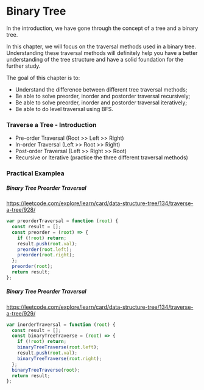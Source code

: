 # Binary Tree

In the introduction, we have gone through the concept of a tree and a binary tree.

In this chapter, we will focus on the traversal methods used in a binary tree. Understanding these traversal methods will definitely help you have a better understanding of the tree structure and have a solid foundation for the further study.

The goal of this chapter is to:

- Understand the difference between different tree traversal methods;
- Be able to solve preorder, inorder and postorder traversal recursively;
- Be able to solve preorder, inorder and postorder traversal iteratively;
- Be able to do level traversal using BFS.

### Traverse a Tree - Introduction

- Pre-order Traversal (Root >> Left >> Right)
- In-order Traversal (Left >> Root >> Right)
- Post-order Traversal (Left >> Right >> Root)
- Recursive or Iterative (practice the three different traversal methods)

### Practical Examplea

##### Binary Tree Preorder Traversal

https://leetcode.com/explore/learn/card/data-structure-tree/134/traverse-a-tree/928/

```javascript
var preorderTraversal = function (root) {
  const result = [];
  const preorder = (root) => {
    if (!root) return;
    result.push(root.val);
    preorder(root.left);
    preorder(root.right);
  };
  preorder(root);
  return result;
};
```

##### Binary Tree Preorder Traversal

https://leetcode.com/explore/learn/card/data-structure-tree/134/traverse-a-tree/929/

```javascript
var inorderTraversal = function (root) {
  const result = [];
  const binaryTreeTraverse = (root) => {
    if (!root) return;
    binaryTreeTraverse(root.left);
    result.push(root.val);
    binaryTreeTraverse(root.right);
  };
  binaryTreeTraverse(root);
  return result;
};
```
